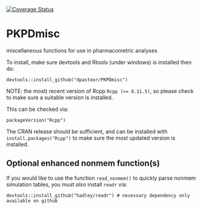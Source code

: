 [![Coverage Status](https://coveralls.io/repos/dpastoor/PKPDmisc/badge.svg)](https://coveralls.io/r/dpastoor/PKPDmisc)


PKPDmisc
========

miscellaneous functions for use in pharmacometric analyses

To install, make sure devtools and Rtools (under windows) is installed then do:

```
devtools::install_github("dpastoor/PKPDmisc")
```

NOTE: the most) recent version of Rcpp `Rcpp (>= 0.11.5)`, so please check to make sure a suitable version is installed.

This can be checked via:
```
packageVersion("Rcpp")
```


The CRAN release should be sufficient, and can be installed with `install.packages("Rcpp")` to make sure the most updated version is installed.

## Optional enhanced nonmem function(s)

If you would like to use the function `read_nonmem()` to quickly parse nonmem simulation tables, you must *also* install `readr` via:

```
devtools::install_github("hadley/readr") # necessary dependency only available on github
```